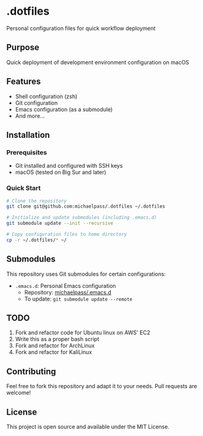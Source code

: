 # .dotfiles
Personal configuration files for quick workflow deployment

## Purpose
Quick deployment of development environment configuration on macOS

## Features
- Shell configuration (zsh)
- Git configuration
- Emacs configuration (as a submodule)
- And more...

## Installation

### Prerequisites
- Git installed and configured with SSH keys
- macOS (tested on Big Sur and later)

### Quick Start
```bash
# Clone the repository
git clone git@github.com:michaelpass/.dotfiles ~/.dotfiles

# Initialize and update submodules (including .emacs.d)
git submodule update --init --recursive

# Copy configuration files to home directory
cp -r ~/.dotfiles/* ~/
```

## Submodules
This repository uses Git submodules for certain configurations:

- `.emacs.d`: Personal Emacs configuration
  - Repository: [michaelpass/.emacs.d](https://github.com/michaelpass/.emacs.d)
  - To update: `git submodule update --remote`

## TODO
1. Fork and refactor code for Ubuntu linux on AWS' EC2
2. Write this as a proper bash script
3. Fork and refactor for ArchLinux
4. Fork and refactor for KaliLinux

## Contributing
Feel free to fork this repository and adapt it to your needs. Pull requests are welcome!

## License
This project is open source and available under the MIT License.
